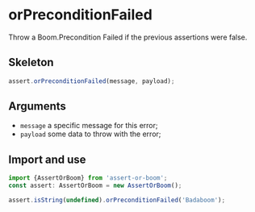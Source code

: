 # orPreconditionFailed

Throw a Boom.Precondition Failed if the previous assertions were false.

## Skeleton

```ts
assert.orPreconditionFailed(message, payload);
```

## Arguments

- `message` a specific message for this error;
- `payload` some data to throw with the error;

## Import and use

```ts
import {AssertOrBoom} from 'assert-or-boom';
const assert: AssertOrBoom = new AssertOrBoom();

assert.isString(undefined).orPreconditionFailed('Badaboom');
```

